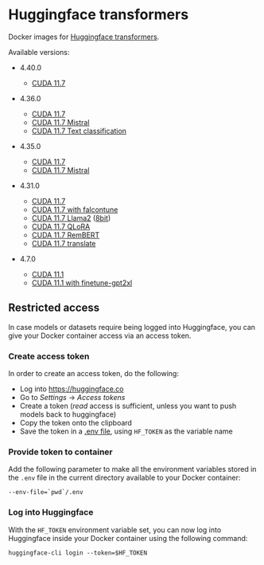 # Huggingface transformers

Docker images for [Huggingface transformers](https://github.com/huggingface/transformers).

Available versions:

* 4.40.0
  * [CUDA 11.7](4.40.0_cuda11.7)

* 4.36.0
  * [CUDA 11.7](4.36.0_cuda11.7)
  * [CUDA 11.7 Mistral](4.36.0_cuda11.7_mistral)
  * [CUDA 11.7 Text classification](4.36.0_cuda11.7_classification)

* 4.35.0
  * [CUDA 11.7](4.35.0_cuda11.7)
  * [CUDA 11.7 Mistral](4.35.0_cuda11.7_mistral)

* 4.31.0
  * [CUDA 11.7](4.31.0_cuda11.7)
  * [CUDA 11.7 with falcontune](4.31.0_cuda11.7_falcontune_20230618)
  * [CUDA 11.7 Llama2](4.31.0_cuda11.7_llama2) ([8bit](4.31.0_cuda11.7_llama2_8bit))
  * [CUDA 11.7 QLoRA](4.31.0_cuda11.7_qlora_20230724)
  * [CUDA 11.7 RemBERT](4.31.0_cuda11.7_rembert)
  * [CUDA 11.7 translate](4.31.0_cuda11.7_translate)

* 4.7.0
  * [CUDA 11.1](4.7.0_cuda11.1)
  * [CUDA 11.1 with finetune-gpt2xl](4.7.0_cuda11.1_finetune-gpt2xl_20220924)


## Restricted access

In case models or datasets require being logged into Huggingface, you can give your 
Docker container access via an access token.

### Create access token

In order to create an access token, do the following:
- Log into https://huggingface.co
- Go to *Settings* -> *Access tokens*
- Create a token (*read* access is sufficient, unless you want to push models back to huggingface)
- Copy the token onto the clipboard
- Save the token in a [.env file](https://hexdocs.pm/dotenvy/0.2.0/dotenv-file-format.html), using `HF_TOKEN` as the variable name

### Provide token to container

Add the following parameter to make all the environment variables stored in the `.env` file in 
the current directory available to your Docker container:

```
--env-file=`pwd`/.env
```

### Log into Huggingface

With the `HF_TOKEN` environment variable set, you can now log into Huggingface inside your Docker 
container using the following command:

```
huggingface-cli login --token=$HF_TOKEN
```
